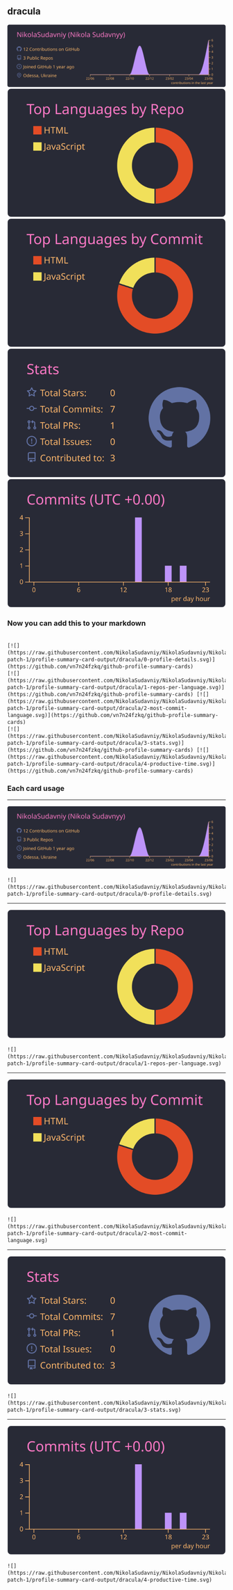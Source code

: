 ## dracula

[![](./0-profile-details.svg)](https://github.com/vn7n24fzkq/github-profile-summary-cards)
[![](./1-repos-per-language.svg)](https://github.com/vn7n24fzkq/github-profile-summary-cards) [![](./2-most-commit-language.svg)](https://github.com/vn7n24fzkq/github-profile-summary-cards)
[![](./3-stats.svg)](https://github.com/vn7n24fzkq/github-profile-summary-cards) [![](./4-productive-time.svg)](https://github.com/vn7n24fzkq/github-profile-summary-cards)
### Now you can add this to your markdown
```

[![](https://raw.githubusercontent.com/NikolaSudavniy/NikolaSudavniy/NikolaSudavniy-patch-1/profile-summary-card-output/dracula/0-profile-details.svg)](https://github.com/vn7n24fzkq/github-profile-summary-cards)
[![](https://raw.githubusercontent.com/NikolaSudavniy/NikolaSudavniy/NikolaSudavniy-patch-1/profile-summary-card-output/dracula/1-repos-per-language.svg)](https://github.com/vn7n24fzkq/github-profile-summary-cards) [![](https://raw.githubusercontent.com/NikolaSudavniy/NikolaSudavniy/NikolaSudavniy-patch-1/profile-summary-card-output/dracula/2-most-commit-language.svg)](https://github.com/vn7n24fzkq/github-profile-summary-cards)
[![](https://raw.githubusercontent.com/NikolaSudavniy/NikolaSudavniy/NikolaSudavniy-patch-1/profile-summary-card-output/dracula/3-stats.svg)](https://github.com/vn7n24fzkq/github-profile-summary-cards) [![](https://raw.githubusercontent.com/NikolaSudavniy/NikolaSudavniy/NikolaSudavniy-patch-1/profile-summary-card-output/dracula/4-productive-time.svg)](https://github.com/vn7n24fzkq/github-profile-summary-cards)

```

### Each card usage
---

![](./0-profile-details.svg)

```
![](https://raw.githubusercontent.com/NikolaSudavniy/NikolaSudavniy/NikolaSudavniy-patch-1/profile-summary-card-output/dracula/0-profile-details.svg)
```

    

---

![](./1-repos-per-language.svg)

```
![](https://raw.githubusercontent.com/NikolaSudavniy/NikolaSudavniy/NikolaSudavniy-patch-1/profile-summary-card-output/dracula/1-repos-per-language.svg)
```

    

---

![](./2-most-commit-language.svg)

```
![](https://raw.githubusercontent.com/NikolaSudavniy/NikolaSudavniy/NikolaSudavniy-patch-1/profile-summary-card-output/dracula/2-most-commit-language.svg)
```

    

---

![](./3-stats.svg)

```
![](https://raw.githubusercontent.com/NikolaSudavniy/NikolaSudavniy/NikolaSudavniy-patch-1/profile-summary-card-output/dracula/3-stats.svg)
```

    

---

![](./4-productive-time.svg)

```
![](https://raw.githubusercontent.com/NikolaSudavniy/NikolaSudavniy/NikolaSudavniy-patch-1/profile-summary-card-output/dracula/4-productive-time.svg)
```

    
